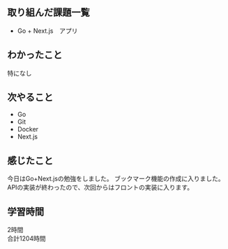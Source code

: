 ## 取り組んだ課題一覧
- Go + Next.js　アプリ

## わかったこと
特になし

## 次やること
- Go
- Git
- Docker
- Next.js

## 感じたこと
今日はGo+Next.jsの勉強をしました。
ブックマーク機能の作成に入りました。
APIの実装が終わったので、次回からはフロントの実装に入ります。


## 学習時間
2時間<br />
合計1204時間

